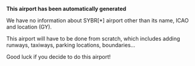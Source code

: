 **This airport has been automatically generated**

We have no information about SYBR[*] airport other than its name, ICAO and location (GY).

This airport will have to be done from scratch, which includes adding runways, taxiways, parking locations, boundaries...

Good luck if you decide to do this airport!